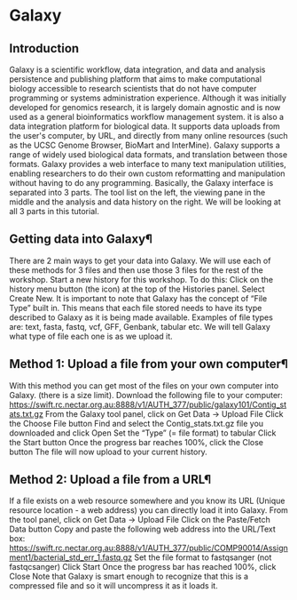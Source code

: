 # Galaxy

## Introduction
Galaxy is a scientific workflow, data integration, and data and analysis persistence and publishing platform that aims to make computational biology accessible to research scientists that do not have computer programming or systems administration experience. Although it was initially developed for genomics research, it is largely domain agnostic and is now used as a general bioinformatics workflow management system.
it is also a data integration platform for biological data. It supports data uploads from the user's computer, by URL, and directly from many online resources (such as the UCSC Genome Browser, BioMart and InterMine). Galaxy supports a range of widely used biological data formats, and translation between those formats. Galaxy provides a web interface to many text manipulation utilities, enabling researchers to do their own custom reformatting and manipulation without having to do any programming.
Basically, the Galaxy interface is separated into 3 parts. The tool list on the left, the viewing pane in the middle and the analysis and data history on the right. We will be looking at all 3 parts in this tutorial.

## Getting data into Galaxy¶
There are 2 main ways to get your data into Galaxy. We will use each of these methods for 3 files and then use those 3 files for the rest of the workshop.
Start a new history for this workshop. To do this:
Click on the history menu button (the icon) at the top of the Histories panel.
Select Create New.
It is important to note that Galaxy has the concept of “File Type” built in. This means that each file stored needs to have its type described to Galaxy as it is being made available. Examples of file types are: text, fasta, fastq, vcf, GFF, Genbank, tabular etc.
We will tell Galaxy what type of file each one is as we upload it.

## Method 1: Upload a file from your own computer¶
With this method you can get most of the files on your own computer into Galaxy. (there is a size limit).
Download the following file to your computer: https://swift.rc.nectar.org.au:8888/v1/AUTH_377/public/galaxy101/Contig_stats.txt.gz
        From the Galaxy tool panel, click on Get Data -> Upload File
        Click the Choose File button
        Find and select the Contig_stats.txt.gz file you downloaded and click Open
        Set the “Type” (= file format) to tabular
        Click the Start button
        Once the progress bar reaches 100%, click the Close button
The file will now upload to your current history.

## Method 2: Upload a file from a URL¶
If a file exists on a web resource somewhere and you know its URL (Unique resource location - a web address) you can directly load it into Galaxy.
    From the tool panel, click on Get Data -> Upload File
        Click on the Paste/Fetch Data button
        Copy and paste the following web address into the URL/Text box: https://swift.rc.nectar.org.au:8888/v1/AUTH_377/public/COMP90014/Assignment1/bacterial_std_err_1.fastq.gz
        Set the file format to fastqsanger (not fastqcsanger)
        Click Start
        Once the progress bar has reached 100%, click Close
Note that Galaxy is smart enough to recognize that this is a compressed file and so it will uncompress it as it loads it.
